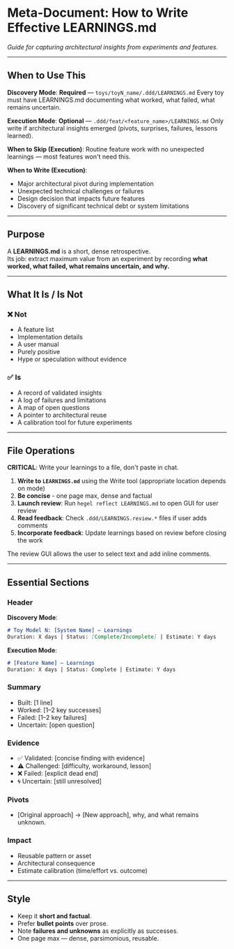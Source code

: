 # Meta-Document: How to Write Effective LEARNINGS.md

_Guide for capturing architectural insights from experiments and features._

---

## When to Use This

**Discovery Mode**: **Required** — `toys/toyN_name/.ddd/LEARNINGS.md`
Every toy must have LEARNINGS.md documenting what worked, what failed, what remains uncertain.

**Execution Mode**: **Optional** — `.ddd/feat/<feature_name>/LEARNINGS.md`
Only write if architectural insights emerged (pivots, surprises, failures, lessons learned).

**When to Skip (Execution)**: Routine feature work with no unexpected learnings — most features won't need this.

**When to Write (Execution)**:
- Major architectural pivot during implementation
- Unexpected technical challenges or failures
- Design decision that impacts future features
- Discovery of significant technical debt or system limitations

---

## Purpose

A **LEARNINGS.md** is a short, dense retrospective.  
Its job: extract maximum value from an experiment by recording **what worked, what failed, what remains uncertain, and why.**

---

## What It Is / Is Not

### ❌ Not
- A feature list  
- Implementation details  
- A user manual  
- Purely positive  
- Hype or speculation without evidence  

### ✅ Is
- A record of validated insights  
- A log of failures and limitations  
- A map of open questions  
- A pointer to architectural reuse  
- A calibration tool for future experiments  

---

## File Operations

**CRITICAL**: Write your learnings to a file, don't paste in chat.

1. **Write to `LEARNINGS.md`** using the Write tool (appropriate location depends on mode)
2. **Be concise** - one page max, dense and factual
3. **Launch review**: Run `hegel reflect LEARNINGS.md` to open GUI for user review
4. **Read feedback**: Check `.ddd/LEARNINGS.review.*` files if user adds comments
5. **Incorporate feedback**: Update learnings based on review before closing the work

The review GUI allows the user to select text and add inline comments.

---

## Essential Sections

### Header

**Discovery Mode**:
```markdown
# Toy Model N: [System Name] – Learnings
Duration: X days | Status: [Complete/Incomplete] | Estimate: Y days
```

**Execution Mode**:
```markdown
# [Feature Name] – Learnings
Duration: X days | Status: Complete | Estimate: Y days
```

### Summary
- Built: [1 line]  
- Worked: [1–2 key successes]  
- Failed: [1–2 key failures]  
- Uncertain: [open question]

### Evidence
- ✅ Validated: [concise finding with evidence]  
- ⚠️ Challenged: [difficulty, workaround, lesson]  
- ❌ Failed: [explicit dead end]  
- 🌀 Uncertain: [still unresolved]

### Pivots
- [Original approach] → [New approach], why, and what remains unknown.

### Impact
- Reusable pattern or asset  
- Architectural consequence  
- Estimate calibration (time/effort vs. outcome)

---

## Style

- Keep it **short and factual**.  
- Prefer **bullet points** over prose.  
- Note **failures and unknowns** as explicitly as successes.  
- One page max — dense, parsimonious, reusable.  